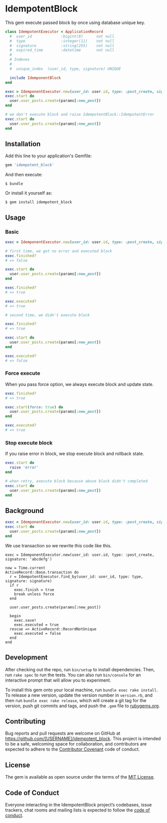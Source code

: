# IdempotentBlock

This gem execute passed block by once using database unique key.  

```ruby
class IdempotentExecutor < ApplicationRecord
  #  user_id             :bigint(8)      not null
  #  type                :integer(11)    not null
  #  signature           :string(255)    not null
  #  expired_time        :datetime       not null
  #
  # Indexes
  #
  #  unique_index  (user_id, type, signature) UNIQUE

  include IdemponentBlock
end

exec = IdemponentExecutor.new(user_id: user.id, type: :post_create, signature: 'abcdefg')
exec.start do
  user.user_posts.create(params[:new_post])
end

# we don't execute block and raise IdempotentBlock::IdempotentError
exec.start do
  user.user_posts.create(params[:new_post])
end
```

## Installation

Add this line to your application's Gemfile:

```ruby
gem 'idempotent_block'
```

And then execute:

    $ bundle

Or install it yourself as:

    $ gem install idempotent_block

## Usage

### Basic
```ruby
exec = IdemponentExecutor.new(user_id: user.id, type: :post_create, signature: 'abcdefg')

# first time, we got no error and executed block 
exec.finished?
# => false

exec.start do
  user.user_posts.create(params[:new_post])
end

exec.finished?
# => true

exec.executed?
# => true

# second time, we didn't execute block

exec.finished?
# => true

exec.start do
  user.user_posts.create(params[:new_post])
end

exec.executed?
# => false
```

### Force execute
When you pass force option, we always execute block and update state.

```ruby
exec.finished?
# => true

exec.start(force: true) do
  user.user_posts.create(params[:new_post])
end

exec.executed?
# => true
```

### Stop execute block
If you raise error in block, we stop execute block and rollback state.

```ruby
exec.start do
  raise 'error'
end

# when retry, execute block because above block didn't completed
exec.start do
  user.user_posts.create(params[:new_post])
end

```

## Background
```ruby
exec = IdemponentExecutor.new(user_id: user.id, type: :post_create, signature: 'abcdefg')
exec.start do
  user.user_posts.create(params[:new_post])
end
```

We use transaction so we rewrite this code like this. 

```
exec = IdemponentExecutor.new(user_id: user.id, type: :post_create, signature: 'abcdefg')

now = Time.current
ActiveRecord::Base.transaction do
  r = IdempotentExecutor.find_by(user_id: user_id, type: type, signature: signature)
  if r
    exec.finish = true
    break unless force
  end 

  user.user_posts.create(params[:new_post])

  begin
    exec.save!
    exec.executed = true
  rescue => ActiveRecord::RecordNotUnique
    exec.executed = false
  end 
end
```

## Development

After checking out the repo, run `bin/setup` to install dependencies. Then, run `rake spec` to run the tests. You can also run `bin/console` for an interactive prompt that will allow you to experiment.

To install this gem onto your local machine, run `bundle exec rake install`. To release a new version, update the version number in `version.rb`, and then run `bundle exec rake release`, which will create a git tag for the version, push git commits and tags, and push the `.gem` file to [rubygems.org](https://rubygems.org).

## Contributing

Bug reports and pull requests are welcome on GitHub at https://github.com/[USERNAME]/idempotent_block. This project is intended to be a safe, welcoming space for collaboration, and contributors are expected to adhere to the [Contributor Covenant](http://contributor-covenant.org) code of conduct.

## License

The gem is available as open source under the terms of the [MIT License](https://opensource.org/licenses/MIT).

## Code of Conduct

Everyone interacting in the IdempotentBlock project’s codebases, issue trackers, chat rooms and mailing lists is expected to follow the [code of conduct](https://github.com/[USERNAME]/idempotent_block/blob/master/CODE_OF_CONDUCT.md).

